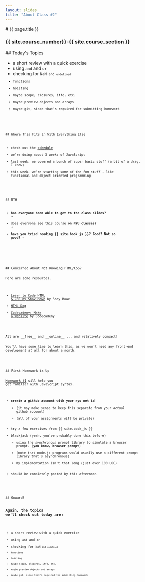 ```yaml
---
layout: slides
title: "About Class #2"
---
```


<section markdown="block" class="intro-slide">
# {{ page.title }}

### {{ site.course_number}}-{{ site.course_section }}

<p><small></small></p>
</section>

<section markdown="block">
## Today's Topics

* a short review with a quick exercise
* using <code>and</code> and <code>or</code>
* checking for <code>NaN<code> and <code>undefined</code> 
* functions
* hoisting
* maybe scope, closures, iffe, etc.
* maybe preview objects and arrays
* maybe git, since that's required for submitting homework
</section>

<section markdown="block">
## Where This Fits in With Everything Else

* check out the [schedule](../../schedule.html)
* we're doing about 3 weeks of JavaScript
* last week, we covered a bunch of super basic stuff (a bit of a drag, I know)
* this week, we're starting some of the _fun stuff_ - like functional and object oriented programming

</section>



<section markdown="block">
## BTW

* __has everyone been able to get to the class slides?__ &rarr;
* does everyone see this course __on NYU classes?__ &rarr;
* __have you tried reading {{ site.book_js }}? Good? Not so good?__ &rarr;
</section>

<!--
<section markdown="block">
## Miscellaneous

* I'll let you know the results from the survey next Tuesday as well
* __has everyone been able to get to the class slides?__ &rarr;
* __what about NYU classes?__ &rarr;
* __have you tried reading {{ site.book_js }}? Good? Not so good?__ &rarr;
</section>
-->

<section markdown="block">
## Concerned About Not Knowing HTML/CSS?

Here are some resources.

* [Learn to Code HTML & CSS by Shay Howe](http://learn.shayhowe.com/html-css/) by Shay Howe
* [HTML Dog](http://www.htmldog.com/guides/)
* [Codecademy: Make a Website](http://www.codecademy.com/skills/make-a-website) by Codecademy

<br>
All are __free__ and __online__ ... and relatively compact!

You'll have some time to learn this, as we won't need any front-end development _at all_ for about a month.

</section>

<section markdown="block">
## First Homework is Up

[Homework #1](../../assignments.html#hw01) will help you get familiar with JavaScript syntax.

* __create a github account with your nyu net id__ 
	* (it may make sense to keep this separate from your _actual_ github account)
	* (all of your assignments will be private)
* try a few exercises from {{ site.book_js }}
* blackjack (yeah, you've probably done this before)
	* using the  _synchronous_ prompt library to simulate a browser prompt. (__you know, browser prompt__)
	* (note that node.js programs would usually use a different prompt library that's asynchronous) 
	* my implementation isn't that long (just over 100 LOC)
* should be completely posted by this afternoon
</section>


<section markdown="block">
## Onward!

### Again, the topics we'll check out today are:

* a short review with a quick exercise
* using <code>and</code> and <code>or</code>
* checking for <code>NaN<code> and <code>undefined</code> 
* functions
* hoisting
* maybe scope, closures, iffe, etc.
* maybe preview objects and arrays
* maybe git, since that's required for submitting homework
</section>

